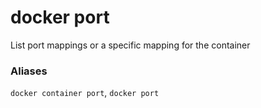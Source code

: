 # docker port

<!---MARKER_GEN_START-->
List port mappings or a specific mapping for the container

### Aliases

`docker container port`, `docker port`


<!---MARKER_GEN_END-->

